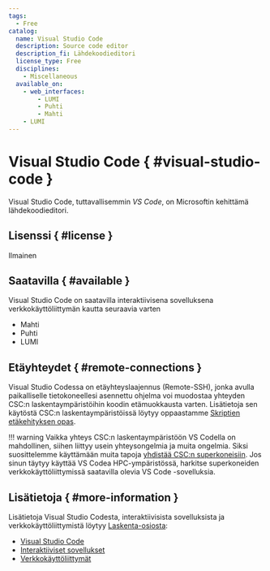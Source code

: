```yaml
---
tags:
  - Free
catalog:
  name: Visual Studio Code
  description: Source code editor
  description_fi: Lähdekoodieditori
  license_type: Free
  disciplines:
    - Miscellaneous
  available_on:
    - web_interfaces:
        - LUMI
        - Puhti
        - Mahti
    - LUMI
---
```


# Visual Studio Code { #visual-studio-code }

Visual Studio Code, tuttavallisemmin _VS Code_, on Microsoftin kehittämä lähdekoodieditori.

## Lisenssi { #license }

Ilmainen

## Saatavilla { #available }

Visual Studio Code on saatavilla interaktiivisena sovelluksena verkkokäyttöliittymän kautta seuraavia varten

- Mahti
- Puhti
- LUMI

## Etäyhteydet { #remote-connections }

Visual Studio Codessa on etäyhteyslaajennus (Remote-SSH), jonka avulla paikalliselle tietokoneellesi asennettu ohjelma voi muodostaa yhteyden CSC:n laskentaympäristöihin koodin etämuokkausta varten. Lisätietoja sen käytöstä CSC:n laskentaympäristöissä löytyy oppaastamme [Skriptien etäkehityksen opas](../support/tutorials/remote-dev.md).

!!! warning
    Vaikka yhteys CSC:n laskentaympäristöön VS Codella on mahdollinen, siihen liittyy usein yhteysongelmia ja muita ongelmia. Siksi suosittelemme käyttämään muita tapoja [yhdistää CSC:n superkoneisiin](../computing/connecting/index.md). Jos sinun täytyy käyttää VS Codea HPC-ympäristössä, harkitse superkoneiden verkkokäyttöliittymissä saatavilla olevia VS Code -sovelluksia.

## Lisätietoja { #more-information }

Lisätietoja Visual Studio Codesta, interaktiivisista sovelluksista ja verkkokäyttöliittymistä löytyy [Laskenta-osiosta](../computing/index.md):

- [Visual Studio Code](../computing/webinterface/vscode.md)
- [Interaktiiviset sovellukset](../computing/webinterface/apps.md)
- [Verkkokäyttöliittymät](../computing/webinterface/index.md)